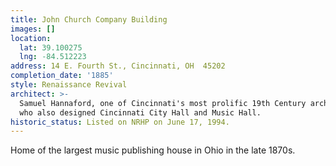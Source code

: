 ```yaml
---
title: John Church Company Building
images: []
location:
  lat: 39.100275
  lng: -84.512223
address: 14 E. Fourth St., Cincinnati, OH  45202
completion_date: '1885'
style: Renaissance Revival
architect: >-
  Samuel Hannaford, one of Cincinnati's most prolific 19th Century architects
  who also designed Cincinnati City Hall and Music Hall.
historic_status: Listed on NRHP on June 17, 1994.
---
```


Home of the largest music publishing house in Ohio in the late 1870s.
